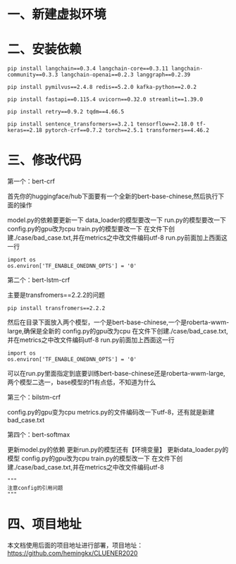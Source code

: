 # 一、新建虚拟环境
# 二、安装依赖
```
pip install langchain==0.3.4 langchain-core==0.3.11 langchain-community==0.3.3 langchain-openai==0.2.3 langgraph==0.2.39

pip install pymilvus==2.4.8 redis==5.2.0 kafka-python==2.0.2

pip install fastapi==0.115.4 uvicorn==0.32.0 streamlit==1.39.0

pip install retry==0.9.2 tqdm==4.66.5

pip install sentence_transformers==3.2.1 tensorflow==2.18.0 tf-keras==2.18 pytorch-crf==0.7.2 torch==2.5.1 transformers==4.46.2
```
# 三、修改代码

第一个：bert-crf

首先你的huggingface/hub下面要有一个全新的bert-base-chinese,然后执行下面的操作

model.py的依赖要更新一下
data_loader的模型要改一下
run.py的模型要改一下       
config.py的gpu改为cpu
train.py的模型要改一下
在文件下创建./case/bad_case.txt,并在metrics之中改文件编码utf-8
run.py前面加上西面这一行
```
import os
os.environ['TF_ENABLE_ONEDNN_OPTS'] = '0'
```

第二个：bert-lstm-crf

主要是transfromers==2.2.2的问题
```
pip install transfromers==2.2.2
```
然后在目录下面放入两个模型，一个是bert-base-chinese,一个是roberta-wwm-large,确保是全新的
config.py的gpu改为cpu
在文件下创建./case/bad_case.txt,并在metrics之中改文件编码utf-8
run.py前面加上西面这一行
```
import os
os.environ['TF_ENABLE_ONEDNN_OPTS'] = '0'
```
可以在run.py里面指定到底要训练bert-base-chinese还是roberta-wwm-large,两个模型二选一，base模型的f1有点低，不知道为什么

第三个：bilstm-crf

config.py的gpu变为cpu
metrics.py的文件编码改一下utf-8，还有就是新建bad_case.txt

第四个：bert-softmax

更新model.py的依赖
更新run.py的模型还有【环境变量】
更新data_loader.py的模型
config.py的gpu改为cpu
train.py的模型改一下
在文件下创建./case/bad_case.txt,并在metrics之中改文件编码utf-8
```
"""
注意config的引用问题
"""
```
# 四、项目地址
本文档使用后面的项目地址进行部署，项目地址：https://github.com/hemingkx/CLUENER2020












